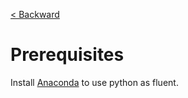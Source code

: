 [< Backward](../README.md)

# Prerequisites

Install [Anaconda](https://www.anaconda.com/products/distribution#Downloads) to use python as fluent.